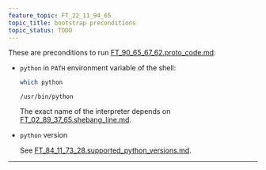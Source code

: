 ```yaml
---
feature_topic: FT_22_11_94_65
topic_title: bootstrap preconditions
topic_status: TODO
---
```


These are preconditions to run [FT_90_65_67_62.proto_code.md][FT_90_65_67_62.proto_code.md]:

*   `python` in `PATH` environment variable of the shell:

    ```sh
    which python
    ```

    ```
    /usr/bin/python
    ```

    The exact name of the interpreter depends on [FT_02_89_37_65.shebang_line.md][FT_02_89_37_65.shebang_line.md].

*   `python` version

    See [FT_84_11_73_28.supported_python_versions.md][FT_84_11_73_28.supported_python_versions.md].

---

[FT_90_65_67_62.proto_code.md]: FT_90_65_67_62.proto_code.md
[FT_02_89_37_65.shebang_line.md]: FT_02_89_37_65.shebang_line.md
[FT_84_11_73_28.supported_python_versions.md]: FT_84_11_73_28.supported_python_versions.md
